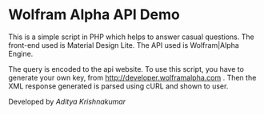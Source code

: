 # Wolfram Alpha API Demo

This is a simple script in PHP which helps to answer casual questions. The front-end used is Material Design Lite. The API used is Wolfram|Alpha Engine.

The query is encoded to the api website. To use this script, you have to generate your own key, from http://developer.wolframalpha.com . Then the XML response generated is parsed using cURL and shown to user.


Developed by *Aditya Krishnakumar*
